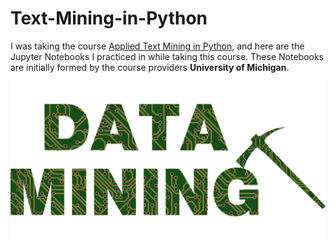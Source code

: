 # Text-Mining-in-Python

I was taking the course [Applied Text Mining in Python](https://www.coursera.org/learn/python-text-mining), and here are the Jupyter Notebooks I practiced in while taking this course. These Notebooks are initially formed by the course providers **University of Michigan**.

 <img src="data-mining.png">
